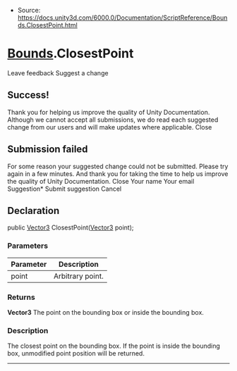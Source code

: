 * Source: https://docs.unity3d.com/6000.0/Documentation/ScriptReference/Bounds.ClosestPoint.html

#  [Bounds](https://docs.unity3d.com/6000.0/Documentation/ScriptReference/Bounds.html).ClosestPoint
Leave feedback
Suggest a change
## Success!
Thank you for helping us improve the quality of Unity Documentation. Although we cannot accept all submissions, we do read each suggested change from our users and will make updates where applicable.
Close
## Submission failed
For some reason your suggested change could not be submitted. Please <a>try again</a> in a few minutes. And thank you for taking the time to help us improve the quality of Unity Documentation.
Close
Your name Your email Suggestion* Submit suggestion
Cancel
## Declaration
public [Vector3](https://docs.unity3d.com/6000.0/Documentation/ScriptReference/Vector3.html) ClosestPoint([Vector3](https://docs.unity3d.com/6000.0/Documentation/ScriptReference/Vector3.html) point); 
### Parameters
Parameter | Description  
---|---  
point | Arbitrary point.  
### Returns
**Vector3** The point on the bounding box or inside the bounding box. 
### Description
The closest point on the bounding box.
If the point is inside the bounding box, unmodified point position will be returned.
* * *
